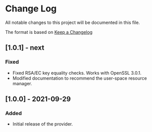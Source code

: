 # Change Log
All notable changes to this project will be documented in this file.

The format is based on [Keep a Changelog](http://keepachangelog.com/)

## [1.0.1] - next
### Fixed
- Fixed RSA/EC key equality checks. Works with OpenSSL 3.0.1.
- Modified documentation to recommend the user-space resource manager.

## [1.0.0] - 2021-09-29
### Added
- Initial release of the provider.
